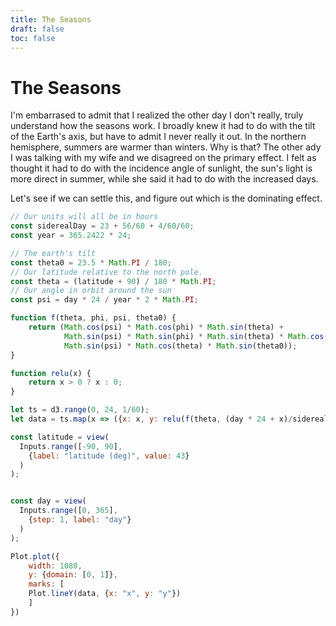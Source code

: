 ```yaml
---
title: The Seasons
draft: false
toc: false
---
```

# The Seasons

I'm embarrased to admit that I realized the other day I don't really, truly understand how the seasons work.  I broadly knew it had to do
with the tilt of the Earth's axis, but have to admit I never really it out.  In the northern hemisphere, summers are warmer than winters.
Why is that?  The other ady I was talking with my wife and we disagreed on the primary effect.  I felt as thought it had to do with the 
incidence angle of sunlight, the sun's light is more direct in summer, while she said it had to do with the increased days.

Let's see if we can settle this, and figure out which is the dominating effect.


```js echo
// Our units will all be in hours
const siderealDay = 23 + 56/60 + 4/60/60;
const year = 365.2422 * 24;
```



```js echo
// The earth's tilt
const theta0 = 23.5 * Math.PI / 180;
// Our latitude relative to the north pole.
const theta = (latitude + 90) / 180 * Math.PI;
// Our angle in orbit around the sun
const psi = day * 24 / year * 2 * Math.PI;
```

```js echo
function f(theta, phi, psi, theta0) {
    return (Math.cos(psi) * Math.cos(phi) * Math.sin(theta) + 
            Math.sin(psi) * Math.sin(phi) * Math.sin(theta) * Math.cos(theta0) - 
            Math.sin(psi) * Math.cos(theta) * Math.sin(theta0));
}

function relu(x) {
    return x > 0 ? x : 0;
}
```

```js echo
let ts = d3.range(0, 24, 1/60);
let data = ts.map(x => ({x: x, y: relu(f(theta, (day * 24 + x)/siderealDay * 2 * Math.PI + Math.PI, psi, theta0))}));
```

```js
const latitude = view(
  Inputs.range([-90, 90],
    {label: "latitude (deg)", value: 43}
  )
);


const day = view(
  Inputs.range([0, 365],
    {step: 1, label: "day"}
  )
);
```


```js
Plot.plot({
    width: 1080,
    y: {domain: [0, 1]},
    marks: [
    Plot.lineY(data, {x: "x", y: "y"})
    ]
})
```

